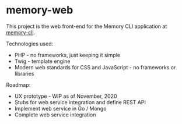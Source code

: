 # memory-web

This project is the web front-end for the Memory CLI application at [memory-cli](https://github.com/bagaag/memory-cli).

Technologies used:

* PHP - no frameworks, just keeping it simple
* Twig - template engine
* Modern web standards for CSS and JavaScript - no frameworks or libraries

Roadmap:

* UX prototype - WIP as of November, 2020
* Stubs for web service integration and define REST API
* Implement web service in Go / Mongo
* Complete web service integration
